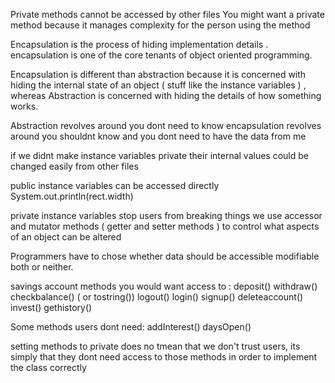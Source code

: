 Private methods cannot be accessed by other files 
You might want a private method because it manages complexity for the person using the method

Encapsulation is the process of hiding implementation details .
encapsulation is one of the core tenants of object oriented programming.

Encapsulation is different than abstraction because it is concerned with hiding the internal state of an object ( stuff like the instance variables ) , whereas Abstraction is concerned with hiding the details of how something works. 

Abstraction revolves around you dont need to know
encapsulation revolves around you shouldnt know and you dont need to have the data from me 

if we didnt make instance variables private their internal values could be changed easily from other files 

public instance variables can be accessed directly
System.out.println(rect.width)

private instance variables stop users from breaking things
we use accessor and mutator methods ( getter and setter methods ) to control what aspects of an object can be altered 

Programmers have to chose whether data should be accessible modifiable both or neither. 




savings account methods you would want access to : 
	deposit()
	withdraw()
	checkbalance() ( or tostring())
	logout()
	login()
	signup()
	deleteaccount()
	invest() 
	gethistory()

Some methods users dont need:
	addInterest()
	daysOpen()

setting methods to private does no tmean that we don't trust users, its simply that they dont need access to those methods in order to implement the class correctly